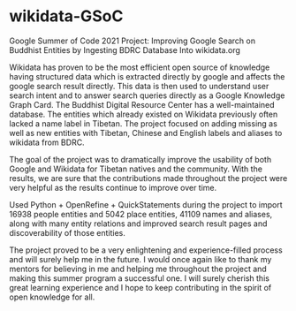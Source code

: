 # wikidata-GSoC
Google Summer of Code 2021 Project: Improving Google Search on Buddhist Entities by Ingesting BDRC Database Into wikidata.org

Wikidata has proven to be the most efficient open source of knowledge having structured data which is extracted directly by google and affects the google search result directly. This data is then used to understand user search intent and to answer search queries directly as a Google Knowledge Graph Card. The Buddhist Digital Resource Center has a well-maintained database. The entities which already existed on Wikidata previously often lacked a name label in Tibetan. The project focused on adding missing as well as new entities with Tibetan, Chinese and English labels and aliases to wikidata from BDRC.

The goal of the project was to dramatically improve the usability of both Google and Wikidata for Tibetan natives and the community. With the results, we are sure that the contributions made throughout the project were very helpful as the results continue to improve over time.

Used Python + OpenRefine + QuickStatements during the project to import 16938 people entities and 5042 place entities, 41109 names and aliases, along with many entity relations and improved search result pages and discoverability of those entities.

The project proved to be a very enlightening and experience-filled process and will surely help me in the future. I would once again like to thank my mentors for believing in me and helping me throughout the project and making this summer program a successful one. I will surely cherish this great learning experience and I hope to keep contributing in the spirit of open knowledge for all.
